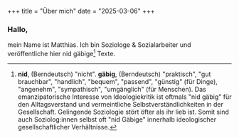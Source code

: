 +++
title = "Über mich"
date = "2025-03-06"
+++

### Hallo,

mein Name ist Matthias. Ich bin Soziologe & Sozialarbeiter und veröffentliche hier nid gäbige[^1] Texte.



[^1]: **nid**, (Berndeutsch) "nicht". **gäbig**, (Berndeutsch) "praktisch", "gut brauchbar", "handlich", "bequem", "passend", "günstig" (für Dinge), "angenehm", "sympathisch", "umgänglich" (für Menschen).
Das emanzipatorische Interesse von Ideologiekritik ist oftmals "nid gäbig" für den Alltagsverstand 
und vermeintliche Selbstverständlichkeiten in der Gesellschaft. Gelingende Soziologie stört öfter 
als ihr lieb ist. Somit sind auch Soziolog:innen selbst oft "nid Gäbige" innerhalb 
ideologischer gesellschaftlicher Verhältnisse.